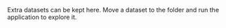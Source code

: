 Extra datasets can be kept here. Move a dataset to the <data> folder and run the application to explore it.